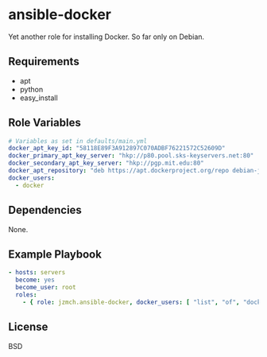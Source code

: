 # ansible-docker

Yet another role for installing Docker. So far only on Debian.

## Requirements

- apt
- python
- easy_install

## Role Variables

```yaml
# Variables as set in defaults/main.yml
docker_apt_key_id: "58118E89F3A912897C070ADBF76221572C52609D"
docker_primary_apt_key_server: "hkp://p80.pool.sks-keyservers.net:80"
docker_secondary_apt_key_server: "hkp://pgp.mit.edu:80"
docker_apt_repository: "deb https://apt.dockerproject.org/repo debian-jessie main"
docker_users:
  - docker
```

## Dependencies

None.

## Example Playbook

```yaml
- hosts: servers
  become: yes
  become_user: root
  roles:
    - { role: jzmch.ansible-docker, docker_users: [ "list", "of", "docker", "users" ] }
```

## License

BSD
